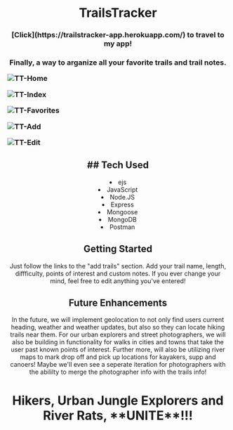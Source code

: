 <h1 align="center">TrailsTracker</h1>

<h3 align="center"> [Click](https://trailstracker-app.herokuapp.com/) to travel to my app! <h3>
                  
  

<p align="center">Finally, a way to arganize all your favorite trails and trail notes.</p>

![TT-Home](https://user-images.githubusercontent.com/103761476/171731559-a5c11a95-af58-4220-ba98-6ff8a7ae6f53.png)


![TT-Index](https://user-images.githubusercontent.com/103761476/171731574-9aed7941-f77f-4182-b662-d4f4759f80e8.png)


![TT-Favorites](https://user-images.githubusercontent.com/103761476/171731604-15a6453d-12d8-409b-a662-c2ce52e05343.png)


![TT-Add](https://user-images.githubusercontent.com/103761476/171731618-e7656c69-2182-4e56-80d4-465a710f9e82.png)


![TT-Edit](https://user-images.githubusercontent.com/103761476/171731635-613b07a3-d399-4cef-97a9-ea68d5215536.png)

<h2 align="center">## Tech Used</h2>
<li align="center">ejs</li>
<li align="center">JavaScript</li>
<li align="center">Node.JS</li>
<li align="center">Express</li>
<li align="center">Mongoose</li>
<li align="center">MongoDB</li>
<li align="center">Postman</li>
<h2 align="center">Getting Started</h2>
<p align="center">Just follow the links to the "add trails" section. Add your trail name, length, diffficulty, points of interest and custom notes. If you ever change your mind, feel free to edit anything you've entered!</p>

<h2 align="center">Future Enhancements</h2>
<p align="center">In the future, we will implement geolocation to not only find users current heading, weather and weather updates, but also so they can locate hiking trails near them. For our urban explorers and street photographers, we will also be building in functionality for walks in cities and towns that take the user past known points of interest. Further more, will also be utilizing river maps to mark drop off and pick up locations for kayakers, supp and canoers! Maybe we'll even see a seperate iteration for photographers with the abililty to merge the photographer info with the trails info!</p>

<h1 align="center">Hikers, Urban Jungle Explorers and River Rats, **UNITE**!!!</h1>
